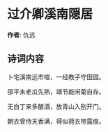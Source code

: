 # 过介卿溪南隠居

**作者**: 仇远

## 诗词内容

卜宅溪南远市喧，一经教子守田园。

邵平未老瓜先熟，靖节能闲菊自存。

无白丁来多酿酒，放青山入别开门。

朝衣曾侍天香满，得似荷衣带露痕。

